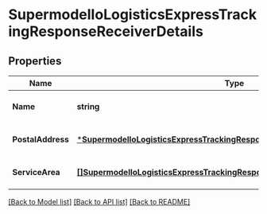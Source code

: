 # SupermodelIoLogisticsExpressTrackingResponseReceiverDetails

## Properties
Name | Type | Description | Notes
------------ | ------------- | ------------- | -------------
**Name** | **string** |  | [optional] [default to null]
**PostalAddress** | [***SupermodelIoLogisticsExpressTrackingResponseReceiverDetailsPostalAddress**](supermodelIoLogisticsExpressTrackingResponse_receiverDetails_postalAddress.md) |  | [optional] [default to null]
**ServiceArea** | [**[]SupermodelIoLogisticsExpressTrackingResponseReceiverDetailsServiceArea**](supermodelIoLogisticsExpressTrackingResponse_receiverDetails_serviceArea.md) |  | [optional] [default to null]

[[Back to Model list]](../README.md#documentation-for-models) [[Back to API list]](../README.md#documentation-for-api-endpoints) [[Back to README]](../README.md)

